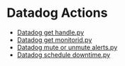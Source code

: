 

 # Datadog Actions 

* [Datadog get handle.py](https://github.com/unskript/Awesome-CloudOps-Automation/tree/master/Datadog/legos/datadog_get_handle) 
* [Datadog get monitorid.py](https://github.com/unskript/Awesome-CloudOps-Automation/tree/master/Datadog/legos/datadog_get_monitorid) 
* [Datadog mute or unmute alerts.py](https://github.com/unskript/Awesome-CloudOps-Automation/tree/master/Datadog/legos/datadog_mute_or_unmute_alerts) 
* [Datadog schedule downtime.py](https://github.com/unskript/Awesome-CloudOps-Automation/tree/master/Datadog/legos/datadog_schedule_downtime) 
